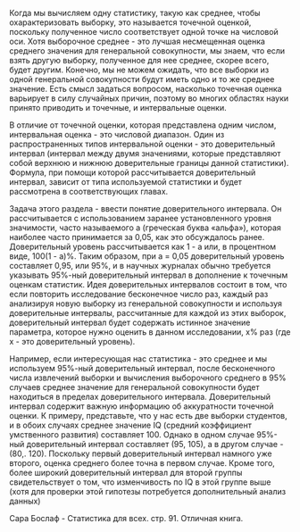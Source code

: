 
Когда мы вычисляем одну статистику, такую как среднее, чтобы охарактеризовать выборку, это называется точечной оценкой, поскольку полученное число соответствует одной точке на числовой оси. Хотя выборочное среднее - это лучшая несмещенная оценка среднего значения для генеральной совокупности, мы знаем, что если взять другую выборку, полученное для нее среднее, скорее всего, будет другим. Конечно, мы не можем ожидать, что все выборки из одной генеральной совокупности будут иметь одно и то же среднее значение. Есть смысл задаться вопросом, насколько точечная оценка варьирует в силу случайных причин, поэтому во многих областях науки принято приводить и точечные, и интервальные оценки.  

В отличие от точечной оценки, которая представлена одним числом, интервальная оценка - это числовой диапазон. Один из распространенных типов интервальной оценки - это доверительный интервал (интервал между двумя значениями, которые представляют собой верхнюю и нижнюю доверительные границы данной статистики). Формула, при помощи которой рассчитывается доверительный интервал, зависит от типа используемой статистики и будет рассмотрена в соответствующих главах. 

Задача этого раздела - ввести понятие доверительного интервала. Он рассчитывается с использованием заранее установленного уровня значимости, часто называемого а (греческая буква «альфа»), которая наиболее часто принимается за 0,05, как это обсуждалось ранее. Доверительный уровень рассчитывается как 1 - а или, в процентном виде, 100(1 - а)%. Таким образом, при а = 0,05 доверительный уровень составляет 0,95, или 95%, и в научных журналах обычно требуется указывать 95%-ный доверительный интервал в дополнение к точечным оценкам статистик. 
Идея доверительных интервалов состоит в том, что если повторить исследование бесконечное число раз, каждый раз анализируя новую выборку из генеральной совокупности и используя доверительные интервалы, рассчитанные для каждой из этих выборок, доверительный интервал будет содержать истинное значение параметра, которое нужно оценить в данном исследовании, х% раз (где х - это доверительный уровень). 

Например, если интересующая нас статистика - это среднее и мы используем 95%-ный доверительный интервал, после бесконечного числа извлечений выборки и вычисления выборочного среднего в 95% случаев среднее значение для генеральной совокупности будет находиться в пределах доверительного интервала. Доверительный интервал содержит важную информацию об аккуратности точечной оценки. К примеру, представьте, что у нас есть две выборки студентов, и в обоих случаях среднее значение IQ (средний коэффициент умственного развития) составляет 100. Однако в одном случае 95%-ный доверительный интервал составляет (95, 105), а в другом случае - (80,. 120). Поскольку первый доверительный интервал намного уже второго, оценка среднего более точна в первом случае. Кроме того, более широкий доверительный интервал для второй группы свидетельствует о том, что изменчивость по IQ в этой группе выше (хотя для проверки этой гипотезы потребуется дополнительный анализ данных)


Сара Бослаф - Статистика для всех. стр. 91. Отличная книга.